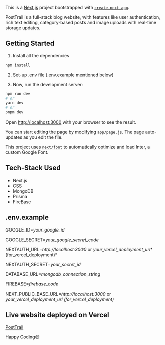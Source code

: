 This is a [Next.js](https://nextjs.org/) project bootstrapped with [`create-next-app`](https://github.com/vercel/next.js/tree/canary/packages/create-next-app).

PostTrail is a full-stack blog website, with features like user authentication, rich text editing, category-based posts and image uploads with real-time storage updates.

## Getting Started

1. Install all the dependencies

```bash
npm install
```

2. Set-up .env file (.env.example mentioned below)

3. Now, run the development server:

```bash
npm run dev
# or
yarn dev
# or
pnpm dev
```

Open [http://localhost:3000](http://localhost:3000) with your browser to see the result.

You can start editing the page by modifying `app/page.js`. The page auto-updates as you edit the file.

This project uses [`next/font`](https://nextjs.org/docs/basic-features/font-optimization) to automatically optimize and load Inter, a custom Google Font.

## Tech-Stack Used

- Next.js
- CSS
- MongoDB
- Prisma
- FireBase

## .env.example

GOOGLE_ID=*your_google_id*

GOOGLE_SECRET=*your_google_secret_code*

NEXTAUTH_URL=*http://localhost:3000* or *your_vercel_deployment_url**(for_vercel_deployment)*

NEXTAUTH_SECRET=*your_secret_id*

DATABASE_URL=*mongodb_connection_string*

FIREBASE=*firebase_code*

NEXT_PUBLIC_BASE_URL=*http://localhost:3000* or *your_vercel_deployment_url* *(for_vercel_deployment)*

## Live website deployed on Vercel

[PostTrail](https://post-trail-j7xa.vercel.app/)


Happy Coding😊

